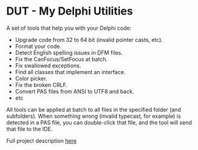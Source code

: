# DUT - My Delphi Utilities  

A set of tools that help you with your Delphi code:  
* Upgrade code from 32 to 64 bit (invalid pointer casts, etc).  
* Format your code.  
* Detect English spelling issues in DFM files.  
* Fix the CanFocus/SetFocus at batch.   
* Fix swallowed exceptions.  
* Find all classes that implement an interface.  
* Color picker.  
* Fix the broken CRLF.  
* Convert PAS files from ANSI to UTF8 and back.  
* etc  
  
All tools can be applied at batch to all files in the specified folder (and subfolders).
When something wrong (invalid typecast, for example) is detected in a PAS file, you can double-click that file, and the tool will send that file to the IDE.
  
Full project description [here](https://gabrielmoraru.com/)  
